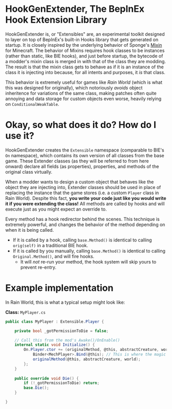 # HookGenExtender, The BepInEx Hook Extension Library

HookGenExtender is, or "Extensibles" are, an experimental toolkit designed to layer on top of BepInEx's built-in Hooks library that gets generated on startup. It is closely inspired by the underlying behavior of Sponge's [Mixin](https://github.com/SpongePowered/Mixin) for Minecraft. The behavior of Mixins requires hook classes to be instances (rather than static, like BIE hooks), and just before startup, the bytecode of a modder's mixin class is merged in with that of the class they are modding. The result is that the mixin class gets to behave as if it is an instance of the class it is injecting into because, for all intents and purposes, it *is* that class.

This behavior is extremely useful for games like *Rain World* (which is what this was designed for originally), which notoriously *avoids* object inheritence for variations of the same class, making patches often quite annoying and data storage for custom objects even worse, heavily relying on `ConditionalWeakTable`.

# Okay, so what does it do? How do I use it?

HookGenExtender creates the `Extensible` namespace (comparable to BIE's `On` namespace), which contains its own version of all classes from the base game. These Extender classes (as they will be referred to from here onward) declare all fields (as properties), properties, and methods of the original class virtually.

When a modder wants to design a custom object that behaves like the object they are injecting into, Extender classes should be used in place of replacing the instance that the game stores (i.e. a custom `Player` class in Rain World). Despite this fact, **you write your code just like you would write it if you were extending the class!** All methods are called by hooks and will execute just as you might expect an override to.

Every method has a hook redirector behind the scenes. This technique is extremely powerful, and changes the behavior of the method depending on when it is being called.
* If it is called by a hook, calling `base.Method()` is identical to calling `orig(self)` in a traditional BIE hook.
* If it is called by you manually, calling `base.Method()` is identical to calling `Original.Method()`, and will fire hooks.
  * It will *not* re-run your method, the hook system will skip yours to prevent re-entry.

# Example implementation

In Rain World, this is what a typical setup might look like:

**Class:** `MyPlayer.cs`
```cs
public class MyPlayer : Extensible.Player {

	private bool _gotPermissionToDie = false;

	// Call this from the mod's Awake()/OnEnable()
	internal static void Initialize() {
		On.Player.ctor += (originalMethod, @this, abstractCreature, world) => {
			Binder<MechPlayer>.Bind(@this); // This is where the magic happens.
			originalMethod(@this, abstractCreature, world);
		};
	}
	
	public override void Die() {
		if (!_gotPermissionToDie) return;
		base.Die();
	}

}
```
